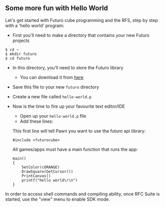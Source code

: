 ## Some more fun with Hello World

Let's get started with Futuro cube programming and the RFS, step by step with a 'hello world' program:

* First you'll need to make a directory that contains your new Futuro projects

```
$ cd ~
$ mkdir futuro
$ cd futuro
```


* In this directory, you'll need to store the Futuro library
  * You can download it from [here](http://isle.princip.cz/download/futurocube/sdk_examples/futurocube.inc)
* Save this file to your new `futuro` directory
* Create a new file called `hello-world.p`
* Now is the time to fire up your favourite text editor/IDE
  * Open up your `hello-world.p` file
  * Add these lines:

  This first line will tell Pawn you want to use the futuro api library:
  ```
  #include <futurocube>
  ```
  All games/apps must have a main function that runs the app:
  ```
  main()
  {
      SetColor(cORANGE)
      DrawSquare(GetCursor())
      PrintCanvas()
      printf("hello world\r\n")
  }
  ```




In order to access shell commands and compiling ability, once RFC Suite is started, use the "view" menu to enable SDK mode.

